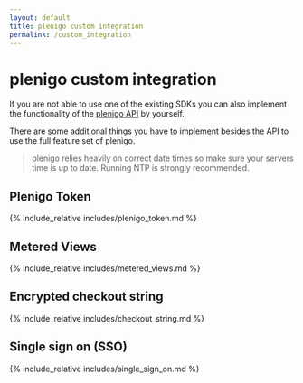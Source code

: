 ```yaml
---
layout: default
title: plenigo custom integration
permalink: /custom_integration
---
```


# plenigo custom integration

If you are not able to use one of the existing SDKs you can also implement the functionality of the [plenigo API](https://api.plenigo.com) by yourself.

There are some additional things you have to implement besides the API to use the full feature set of plenigo.

> plenigo relies heavily on correct date times so make sure your servers time is up to date. Running NTP is strongly recommended.

## Plenigo Token

{% include_relative includes/plenigo_token.md %}

## Metered Views

{% include_relative includes/metered_views.md %}

## Encrypted checkout string

{% include_relative includes/checkout_string.md %}

## Single sign on (SSO)

{% include_relative includes/single_sign_on.md %}